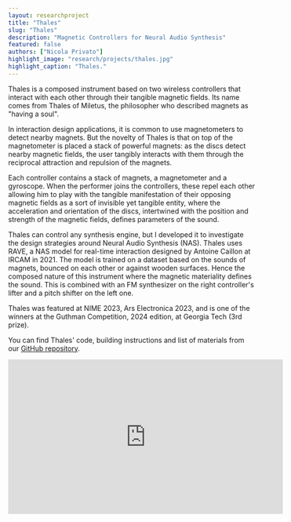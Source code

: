 ```yaml
---
layout: researchproject
title: "Thales"
slug: "Thales"
description: "Magnetic Controllers for Neural Audio Synthesis"
featured: false
authors: ["Nicola Privato"]
highlight_image: "research/projects/thales.jpg"
highlight_caption: "Thales."
---
```


Thales is a composed instrument based on two wireless controllers that interact with each other through their tangible magnetic fields. Its name comes from Thales of Miletus, the philosopher who described magnets as "having a soul".

In interaction design applications, it is common to use magnetometers to detect nearby magnets. But the novelty of Thales is that on top of the magnetometer is placed a stack of powerful magnets: as the discs detect nearby magnetic fields, the user tangibly interacts with them through the reciprocal attraction and repulsion of the magnets.

Each controller contains a stack of magnets, a magnetometer and a gyroscope. When the performer joins the controllers, these repel each other allowing him to play with the tangible manifestation of their opposing magnetic fields as a sort of invisible yet tangible entity, where the acceleration and orientation of the discs, intertwined with the position and strength of the magnetic fields, defines parameters of the sound. 

<CaptionedImage
  src="research/projects/thalesmagnets.png"
  alt="Thales' opposing magnetic fields"
  caption="Thales' opposing magnetic fields"/>

Thales can control any synthesis engine, but I developed it to investigate the design strategies around Neural Audio Synthesis (NAS). Thales uses RAVE, a NAS model for real-time interaction designed by Antoine Caillon at IRCAM in 2021. The model is trained on a dataset based on the sounds of magnets, bounced on each other or against wooden surfaces. Hence the composed nature of this instrument where the magnetic materiality defines the sound. This is combined with an FM synthesizer on the right controller's lifter and a pitch shifter on the left one.

Thales was featured at NIME 2023, Ars Electronica 2023, and is one of the winners at the Guthman Competition, 2024 edition, at Georgia Tech (3rd prize).

You can find Thales' code, building instructions and list of materials from our <a href="https://github.com/Intelligent-Instruments-Lab/Thales" title="repo">GitHub repository</a>.


<iframe width="560" height="315" src="https://www.youtube.com/embed/Oh6NB6967XY?si=pEkzucknf0Anw3VS" title="YouTube video player" frameborder="0" allow="accelerometer; autoplay; clipboard-write; encrypted-media; gyroscope; picture-in-picture; web-share" referrerpolicy="strict-origin-when-cross-origin" allowfullscreen></iframe>

